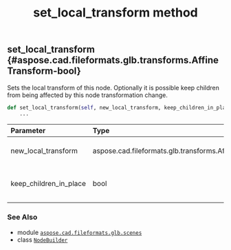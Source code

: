 ﻿---
title: set_local_transform method
second_title: Aspose.CAD for Python via .NET API References
description: 
type: docs
weight: 70
url: /python-net/aspose.cad.fileformats.glb.scenes/nodebuilder/set_local_transform/
is_root: false
---

## set_local_transform {#aspose.cad.fileformats.glb.transforms.AffineTransform-bool}

Sets the local transform of this node.
Optionally it is possible keep children from being affected by this node transformation change.



```python
def set_local_transform(self, new_local_transform, keep_children_in_place):
    ...
```


| Parameter | Type | Description |
| :- | :- | :- |
| new_local_transform | aspose.cad.fileformats.glb.transforms.AffineTransform | the new local transform |
| keep_children_in_place | bool | true to keep children in their world positions. |



### See Also
* module [`aspose.cad.fileformats.glb.scenes`](../../)
* class [`NodeBuilder`](/cad/python-net/aspose.cad.fileformats.glb.scenes/nodebuilder)
